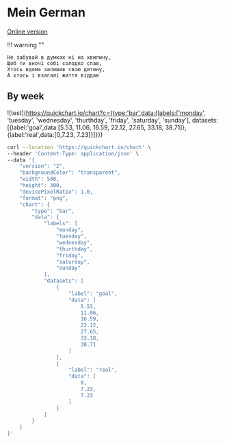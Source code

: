 # Mein German

[Online version](https://d45a74.github.io/deutsch/)

!!! warning ""

    Не забувай в думках ні на хвилину,  
    Щоб ти вночі собі солодко спав,  
    Хтось вдома залишив свою дитину,  
    А хтось і взагалі життя віддав

## By week

![test](https://quickchart.io/chart?c={type:'bar',data:{labels:['monday', 'tuesday', 'wednesday', 'thurthday', 'friday', 'saturday', 'sunday'], datasets:[{label:'goal',data:[5.53, 11.06, 16.59, 22.12, 27.65, 33.18, 38.71]},{label:'real',data:[0,7.23, 7.23]}]}})

```bash
curl --location 'https://quickchart.io/chart' \
--header 'Content-Type: application/json' \
--data '{
    "version": "2",
    "backgroundColor": "transparent",
    "width": 500,
    "height": 300,
    "devicePixelRatio": 1.0,
    "format": "png",
    "chart": {
        "type": "bar",
        "data": {
            "labels": [
                "monday",
                "tuesday",
                "wednesday",
                "thurthday",
                "friday",
                "saturday",
                "sunday"
            ],
            "datasets": [
                {
                    "label": "goal",
                    "data": [
                        5.53,
                        11.06,
                        16.59,
                        22.12,
                        27.65,
                        33.18,
                        38.71
                    ]
                },
                {
                    "label": "real",
                    "data": [
                        0,
                        7.23,
                        7.23
                    ]
                }
            ]
        }
    }
}'
```

